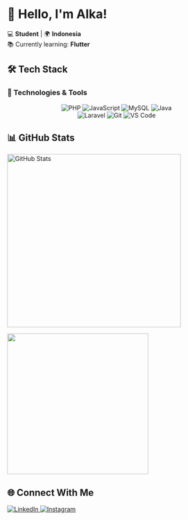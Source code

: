# 👋 Hello, I'm Alka!

💻 **Student** | 🌍 **Indonesia**  
📚 Currently learning: **Flutter**  

## 🛠️ Tech Stack

### 🔧 Technologies & Tools
<p align="center">
  <img src="https://img.shields.io/badge/PHP-777BB4?style=for-the-badge&logo=php&logoColor=white" alt="PHP">
  <img src="https://img.shields.io/badge/JavaScript-F7DF1E?style=for-the-badge&logo=javascript&logoColor=black" alt="JavaScript">
  <img src="https://img.shields.io/badge/MySQL-005C84?style=for-the-badge&logo=mysql&logoColor=white" alt="MySQL">
  <img src="https://img.shields.io/badge/Java-ED8B00?style=for-the-badge&logo=openjdk&logoColor=white" alt="Java">
  <br>
  <img src="https://img.shields.io/badge/Laravel-FF2D20?style=for-the-badge&logo=laravel&logoColor=white" alt="Laravel">
  <img src="https://img.shields.io/badge/Git-F05032?style=for-the-badge&logo=git&logoColor=white" alt="Git">
  <img src="https://img.shields.io/badge/VS_Code-007ACC?style=for-the-badge&logo=visual-studio-code&logoColor=white" alt="VS Code">
</p>

## 📊 GitHub Stats

<div>
  <img src="https://github-readme-stats.vercel.app/api?username=rohmanalka&show_icons=true&theme=radical" alt="GitHub Stats" width="400">
</div>

<p>
  <img src="https://github-readme-stats.vercel.app/api/top-langs/?username=rohmanalka&layout=compact&theme=radical&hide_border=true&size_weight=0.5&count_weight=0.5" width="325">
</p>

## 🌐 Connect With Me

<p>
  <a href="https://linkedin.com/in/muhammad-rohman-al-kautsar">
    <img src="https://img.shields.io/badge/LinkedIn-0077B5?style=for-the-badge&logo=linkedin&logoColor=white" alt="LinkedIn">
  </a>
  <a href="https://instagram.com/rohmanalka_">
    <img src="https://img.shields.io/badge/Instagram-E4405F?style=for-the-badge&logo=instagram&logoColor=white" alt="Instagram">
  </a>
</p>
